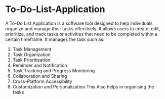 # To-Do-List-Application
 A To-Do List Application is a software tool designed to help individuals organize and manage their tasks effectively. It allows users to create, edit, prioritize, and track tasks or activities that need to be completed within a certain timeframe. 
It manages the task such as:
1) Task Management
2) Task Organization
3) Task Prioritization
4) Reminder and Notification
5) Task Tracking and Progress Monitoring
6) Collaboration and Sharing
7) Cross-Platform Accessibility
8) Customization and Personalization
This Also helps in organising the tasks
